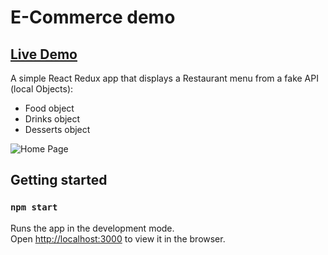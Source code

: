 # E-Commerce demo
##  [Live Demo](https://e-commerce-asaf.netlify.app/)

A simple React Redux app that displays a Restaurant menu from a fake API (local Objects):

- Food object
- Drinks object
- Desserts object

![Home Page](https://my-portfolio-asaf.netlify.app/img/websites/ecommerce.jpg)


## Getting started

### `npm start`

Runs the app in the development mode.<br />
Open [http://localhost:3000](http://localhost:3000) to view it in the browser.

